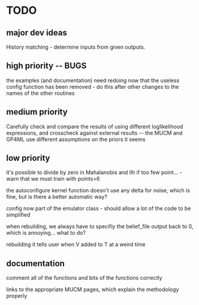 # TODO

## major dev ideas
History matching - determine inputs from given outputs.

## high priority -- BUGS
the examples (and documentation) need redoing now that the useless config function has been removed - do this after other changes to the names of the other routines

## medium priority
Carefully check and compare the results of using different loglikelihood expressions, and crosscheck against external results -- the MUCM and GP4ML use different assumptions on the priors it seems

## low priority
it's possible to divide by zero in Mahalanobis and llh if too few point... - warn that we must train with points>6

the autoconfigure kernel function doesn't use any delta for noise, which is fine, but is there a better automatic way?

config now part of the emulator class - should allow a lot of the code to be simplified

when rebuilding, we always have to specifiy the belief_file output back to 0, which is annoying... what to do?

rebuilding it tells user when V added to T at a weird time

## documentation
comment all of the functions and bits of the functions correctly

links to the appropriate MUCM pages, which explain the methodology properly
